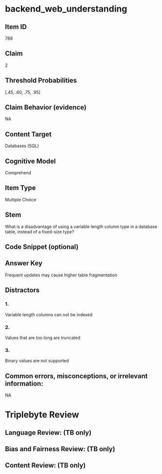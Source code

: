 # backend_web_understanding

## Item ID
788

## Claim
2

## Threshold Probabilities
[.45, .60, .75, .95]

## Claim Behavior (evidence)
NA

## Content Target
Databases (SQL)

## Cognitive Model
Comprehend

## Item Type
Multiple Choice

## Stem
What is a disadvantage of using a variable length column type in a database table, instead of a fixed-size type?

## Code Snippet (optional)


## Answer Key
Frequent updates may cause higher table fragmentation

## Distractors

### 1.
Variable length columns can not be indexed

### 2.
Values that are too long are truncated

### 3.
Binary values are not supported

## Common errors, misconceptions, or irrelevant information:
NA

# Triplebyte Review


## Language Review: (TB only)


## Bias and Fairness Review: (TB only)


## Content Review: (TB only)

